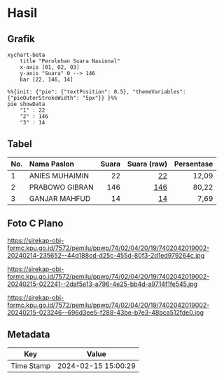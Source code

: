 # Hasil

## Grafik

```mermaid
xychart-beta
    title "Perolehan Suara Nasional"
    x-axis [01, 02, 03]
    y-axis "Suara" 0 --> 146
    bar [22, 146, 14]
```

```mermaid
%%{init: {"pie": {"textPosition": 0.5}, "themeVariables": {"pieOuterStrokeWidth": "5px"}} }%%
pie showData
    "1" : 22
    "2" : 146
    "3" : 14
```

## Tabel

| No. | Nama Paslon    | Suara | Suara (raw) | Persentase |
|:--- |:-------------- | -----:| -----------:| ----------:|
| 1   | ANIES MUHAIMIN | 22    | [22][p-1]   | 12,09      |
| 2   | PRABOWO GIBRAN | 146   | [146][p-2]  | 80,22      |
| 3   | GANJAR MAHFUD  | 14    | [14][p-3]   | 7,69       |


[p-1]: https://github.com/gigit-pemilu/pemilu-2024/blob/main/pilpres/hitung-suara/sub/74-sulawesi-tenggara/sub/02-konawe/sub/04-pondidaha/sub/2019-ahuawatu/sub/002-tps/sub/paslon-1.txt
[p-2]: https://github.com/gigit-pemilu/pemilu-2024/blob/main/pilpres/hitung-suara/sub/74-sulawesi-tenggara/sub/02-konawe/sub/04-pondidaha/sub/2019-ahuawatu/sub/002-tps/sub/paslon-2.txt
[p-3]: https://github.com/gigit-pemilu/pemilu-2024/blob/main/pilpres/hitung-suara/sub/74-sulawesi-tenggara/sub/02-konawe/sub/04-pondidaha/sub/2019-ahuawatu/sub/002-tps/sub/paslon-3.txt

## Foto C Plano

https://sirekap-obj-formc.kpu.go.id/7572/pemilu/ppwp/74/02/04/20/19/7402042019002-20240214-235652--44d188cd-d25c-455d-80f3-2d1ed979264c.jpg

https://sirekap-obj-formc.kpu.go.id/7572/pemilu/ppwp/74/02/04/20/19/7402042019002-20240215-022241--2daf5e13-a796-4e25-bb4d-a9714f1fe545.jpg

https://sirekap-obj-formc.kpu.go.id/7572/pemilu/ppwp/74/02/04/20/19/7402042019002-20240215-023246--696d3ee5-f288-43be-b7e3-48bca512fde0.jpg


## Metadata

| Key        | Value               |
| ---------- | ------------------- |
| Time Stamp | 2024-02-15 15:00:29 |



